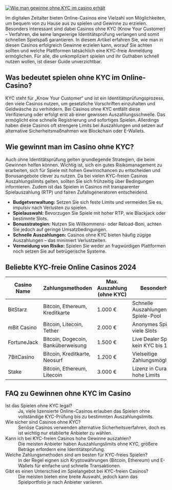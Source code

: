 [![Wie man gewinne ohne KYC im casino erhält](https://123-caf.pages.dev/gitsignup.png)](https://vrmoo.ru/Bt82HjjY)

<p>Im digitalen Zeitalter bieten Online-Casinos eine Vielzahl von Möglichkeiten, um bequem von zu Hause aus zu spielen und Gewinne zu erzielen. Besonders interessant sind dabei Casinos ohne KYC (Know Your Customer) – Verfahren, die keine langwierige Identitätsprüfung verlangen und somit schnellen Spielspaß garantieren. In diesem Artikel erfahren Sie, wie man in diesen Casinos erfolgreich Gewinne erzielen kann, worauf Sie achten sollten und welche Plattformen tatsächlich eine KYC-freie Anmeldung ermöglichen. Für alle, die unkompliziert spielen und ihr Guthaben schnell nutzen wollen, ist dieser Guide unverzichtbar.</p>  <h2>Was bedeutet spielen ohne KYC im Online-Casino?</h2> <p>KYC steht für „Know Your Customer“ und ist ein Identitätsprüfungsprozess, den viele Casinos nutzen, um gesetzliche Vorschriften einzuhalten und Geldwäsche zu verhindern. Bei Casinos ohne KYC entfällt diese Verifizierung oder erfolgt erst ab einer gewissen Auszahlungsschwelle. Das ermöglicht eine schnelle Registrierung und sofortiges Spielen. Allerdings haben diese Casinos oft strengere Limits bei Auszahlungen und setzen auf alternative Sicherheitsmaßnahmen wie Blockchain oder E-Wallets.</p>  <h2>Wie gewinnt man im Casino ohne KYC?</h2> <p>Auch ohne Identitätsprüfung gelten grundlegende Strategien, die beim Gewinnen helfen können. Wichtig ist, sich ein gutes Risikomanagement zu erarbeiten, sich für Spiele mit hohen Gewinnchancen zu entscheiden und Bonusangebote clever zu nutzen. Da bei vielen KYC-freien Casinos Auszahlungslimits gelten, sollten Sie sich frühzeitig über Bedingungen informieren. Zudem ist das Spielen in Casinos mit transparenter Spielauszahlung (RTP) und fairen Zufallsgeneratoren entscheidend.</p>  <ul>   <li><strong>Budgetverwaltung:</strong> Setzen Sie sich feste Limits und vermeiden Sie es, impulsiv nach Verlusten zu spielen.</li>   <li><strong>Spielauswahl:</strong> Bevorzugen Sie Spiele mit hoher RTP, wie Blackjack oder bestimmte Slots.</li>   <li><strong>Bonusstrategien:</strong> Nutzen Sie Willkommens- oder Reload-Boni, achten Sie jedoch auf geringe Umsatzbedingungen.</li>   <li><strong>Schnelle Auszahlungen:</strong> Casinos ohne KYC bieten häufig zügige Auszahlungen – das minimiert Verlustzeiten.</li>   <li><strong>Vermeidung von Risiko:</strong> Spielen Sie weder an fragwürdigen Plattformen noch setzen Sie auf betrügerische Systeme.</li> </ul>  <h2>Beliebte KYC-freie Online Casinos 2024</h2> <table>   <thead>     <tr>       <th>Casino Name</th>       <th>Zahlungsmethoden</th>       <th>Max. Auszahlung (ohne KYC)</th>       <th>Besonderheiten</th>     </tr>   </thead>   <tbody>     <tr>       <td>BitStarz</td>       <td>Bitcoin, Ethereum, Kreditkarte</td>       <td>1.000 €</td>       <td>Schnelle Auszahlungen, großer Spiele-Pool</td>     </tr>     <tr>       <td>mBit Casino</td>       <td>Bitcoin, Litecoin, Tether</td>       <td>2.000 €</td>       <td>Anonymes Spielen, viele Slots</td>     </tr>     <tr>       <td>FortuneJack</td>       <td>Bitcoin, Dogecoin, Banküberweisung</td>       <td>1.500 €</td>       <td>Live Dealer Spiele, kein KYC bis 1.500 €</td>     </tr>     <tr>       <td>7BitCasino</td>       <td>Bitcoin, Kreditkarte, Neosurf</td>       <td>1.200 €</td>       <td>Vielseitige Zahlungsmöglichkeiten</td>     </tr>     <tr>       <td>Stake</td>       <td>Bitcoin, Ethereum, Litecoin</td>       <td>3.000 €</td>       <td>Lizenz in Curacao, hohe Limits</td>     </tr>   </tbody> </table>  <h2>FAQ zu Gewinnen ohne KYC im Casino</h2> <dl>   <dt>Ist das Spielen ohne KYC legal?</dt>   <dd>Ja, viele lizensierte Online-Casinos erlauben das Spielen ohne vollständige KYC-Prüfung bis zu bestimmten Auszahlungslimits.</dd>    <dt>Wie sicher sind Casinos ohne KYC?</dt>   <dd>Seriöse Casinos verwenden alternative Sicherheitsverfahren, doch es ist wichtig nur etablierte Anbieter zu wählen.</dd>    <dt>Kann ich bei KYC-freien Casinos hohe Gewinne auszahlen?</dt>   <dd>Die meisten Anbieter haben Auszahlungslimits ohne KYC, größere Beträge erfordern eine Identitätsprüfung.</dd>    <dt>Welche Zahlungsmethoden sind am besten für KYC-freies Spielen?</dt>   <dd>In der Regel eignen sich Kryptowährungen (Bitcoin, Ethereum) und E-Wallets für einfache und schnelle Transaktionen.</dd>    <dt>Gibt es einen Unterschied im Spielangebot bei KYC-freien Casinos?</dt>   <dd>Die meisten bieten eine breite Auswahl, jedoch kann das Spielportfolio je nach Anbieter variieren.</dd> </dl>